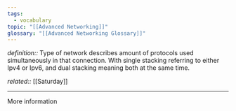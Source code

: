 ```yaml
---
tags:
  - vocabulary
topic: "[[Advanced Networking]]"
glossary: "[[Advanced Networking Glossary]]"
---
```

*definition::* Type of network describes amount of protocols used simultaneously in that connection. With single stacking referring to either Ipv4 or Ipv6, and dual stacking meaning both at the same time. 

*related::* [[Saturday]]

---

More information